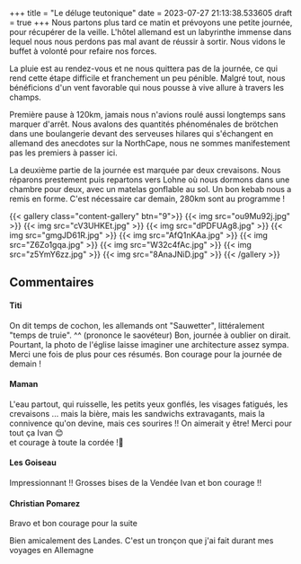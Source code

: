+++
title = "Le déluge teutonique"
date = 2023-07-27 21:13:38.533605
draft = true
+++
Nous partons plus tard ce matin et prévoyons une petite journée, pour récupérer de la veille. L'hôtel allemand est un labyrinthe immense dans lequel nous nous perdons pas mal avant de réussir à sortir. Nous vidons le buffet à volonté pour refaire nos forces.

La pluie est au rendez-vous et ne nous quittera pas de la journée, ce qui rend cette étape difficile et franchement un peu pénible. Malgré tout, nous bénéficions d'un vent favorable qui nous pousse à vive allure à travers les champs.

Première pause à 120km, jamais nous n'avions roulé aussi longtemps sans marquer d'arrêt. Nous avalons des quantités phénoménales de brötchen dans une boulangerie devant des serveuses hilares qui s'échangent en allemand des anecdotes sur la NorthCape, nous ne sommes manifestement pas les premiers à passer ici.

La deuxième partie de la journée est marquée par deux crevaisons. Nous réparons prestement puis repartons vers Lohne où nous dormons dans une chambre pour deux, avec un matelas gonflable au sol. Un bon kebab nous a remis en forme. C'est nécessaire car demain, 280km sont au programme !

{{< gallery class="content-gallery" btn="9">}}
{{< img src="ou9Mu92j.jpg" >}}
{{< img src="cV3UHKEt.jpg" >}}
{{< img src="dPDFUAg8.jpg" >}}
{{< img src="gmgJD61R.jpg" >}}
{{< img src="AfQ1nKAa.jpg" >}}
{{< img src="Z6Zo1gqa.jpg" >}}
{{< img src="W32c4fAc.jpg" >}}
{{< img src="z5YmY6zz.jpg" >}}
{{< img src="8AnaJNiD.jpg" >}}
{{< /gallery >}}

## Commentaires
#### Titi
On dit temps de cochon, les allemands ont "Sauwetter", littéralement "temps de truie". ^^ (prononce le saovéteur)
Bon, journée à oublier on dirait. Pourtant, la photo de l'église laisse imaginer une architecture assez sympa. Merci une fois de plus pour ces résumés.
Bon courage pour la journée de demain !
#### Maman
L'eau partout, qui ruisselle, les petits yeux gonflés, les visages fatigués, les crevaisons ... mais la bière, mais les sandwichs extravagants, mais la connivence qu'on devine, mais ces sourires !!  On aimerait y être! 
Merci pour tout ça Ivan 😊  
et courage à toute la cordée !🙂
#### Les Goiseau
Impressionnant !!
Grosses bises de la Vendée  Ivan et bon courage !!
#### Christian Pomarez
Bravo et bon courage pour la suite

Bien amicalement des Landes.
C'est un tronçon que j'ai fait durant mes voyages en Allemagne
